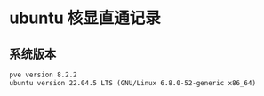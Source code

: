 # ubuntu 核显直通记录
## 系统版本
```` markdown
pve version 8.2.2
ubuntu version 22.04.5 LTS (GNU/Linux 6.8.0-52-generic x86_64)
````

